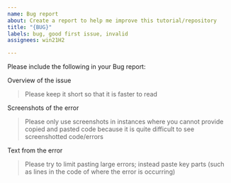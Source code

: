 ```yaml
---
name: Bug report
about: Create a report to help me improve this tutorial/repository
title: "{BUG}"
labels: bug, good first issue, invalid
assignees: win21H2

---
```


Please include the following in your Bug report:

Overview of the issue
>Please keep it short so that it is faster to read

Screenshots of the error
>Please only use screenshots in instances where you cannot provide copied and pasted code because it is quite difficult to see screenshotted code/errors

Text from the error
>Please try to limit pasting large errors; instead paste key parts (such as lines in the code of where the error is occurring)
